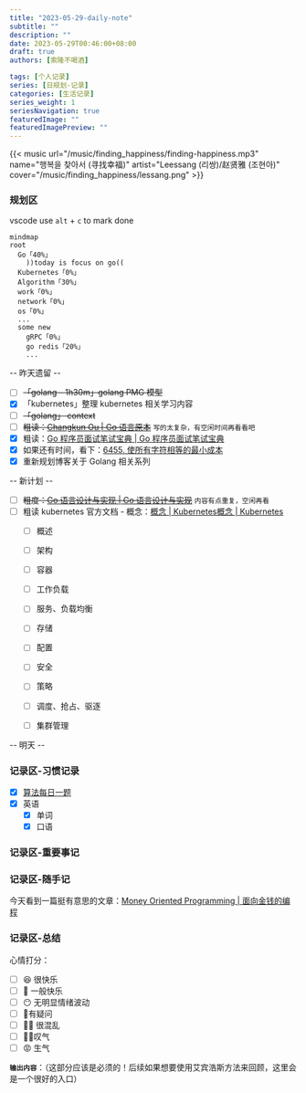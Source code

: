 ```yaml
---
title: "2023-05-29-daily-note"
subtitle: ""
description: ""
date: 2023-05-29T00:46:00+08:00
draft: true
authors: [索隆不喝酒]

tags: [个人记录]
series: [日规划-记录]
categories: [生活记录]
series_weight: 1
seriesNavigation: true
featuredImage: ""
featuredImagePreview: ""
---
```

<!--more-->

{{< music url="/music/finding_happiness/finding-happiness.mp3" name="행복을 찾아서 (寻找幸福)" artist="Leessang (리쌍)/赵贤雅 (조현아)" cover="/music/finding_happiness/lessang.png" >}}

### 规划区

vscode use `alt` + `c` to mark done

```mermaid
mindmap
root
  Go「40%」
    ))today is focus on go((
  Kubernetes「0%」
  Algorithm「30%」
  work「0%」
  network「0%」
  os「0%」
  ...
  some new
    gRPC「0%」
    go redis「20%」
    ...
```

-- 昨天遗留 --

- [ ]  ~~「golang - 1h30m」golang PMG 模型~~
- [x]  「kubernetes」整理 kubernetes 相关学习内容
- [ ]  ~~「golang」 context~~
- [ ] ~~粗读：[Changkun Ou | Go 语言原本](https://golang.design/under-the-hood/)~~ `写的太复杂，有空闲时间再看看吧`
- [x] 粗读：[Go 程序员面试笔试宝典 | Go 程序员面试笔试宝典](https://golang.design/go-questions/)
- [x] 如果还有时间，看下：[6455. 使所有字符相等的最小成本](https://leetcode.cn/problems/minimum-cost-to-make-all-characters-equal/)
- [x] 重新规划博客关于 Golang 相关系列

-- 新计划 --

- [ ] ~~粗度：[Go 语言设计与实现 | Go 语言设计与实现](https://draveness.me/golang/)~~ `内容有点重复，空闲再看`
- [ ] 粗读 kubernetes 官方文档 - 概念：[概念 | Kubernetes概念 | Kubernetes](https://kubernetes.io/zh-cn/docs/concepts/)
  - [ ] 概述
  - [ ] 架构
  - [ ] 容器
  - [ ] 工作负载
  - [ ] 服务、负载均衡
  - [ ] 存储
  - [ ] 配置
  - [ ] 安全
  - [ ] 策略
  - [ ] 调度、抢占、驱逐
  - [ ] 集群管理


-- 明天 --


### 记录区-习惯记录

- [x] [算法每日一题](https://honghuiqiang.com/algo/3.%E5%85%B6%E4%BB%96%E8%AE%B0%E5%BD%95/202305270227%20%E6%AF%8F%E6%97%A5%E4%B8%80%E9%A2%98/)
- [x] 英语
  - [x] 单词
  - [x] 口语

### 记录区-重要事记

### 记录区-随手记

今天看到一篇挺有意思的文章：[Money Oriented Programming | 面向金钱的编程](https://wiki.c2.com/?MoneyOrientedProgramming)


### 记录区-总结

心情打分：

- [ ] 😆 很快乐
- [ ] 🙂 一般快乐
- [ ] 😶 无明显情绪波动
- [ ] 🧐有疑问
- [ ] 😵‍💫 很混乱
- [ ] 😮‍💨叹气
- [ ] 😡 生气

**`输出内容`**：（这部分应该是必须的！后续如果想要使用艾宾浩斯方法来回顾，这里会是一个很好的入口）

